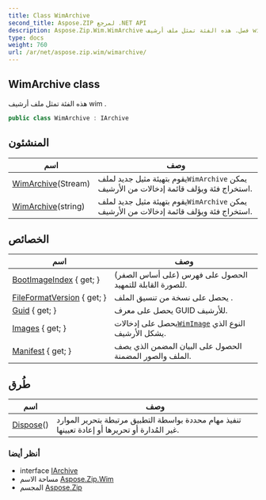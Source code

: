 ```yaml
---
title: Class WimArchive
second_title: Aspose.ZIP لمرجع .NET API
description: Aspose.Zip.Wim.WimArchive فصل. هذه الفئة تمثل ملف أرشيف wim .
type: docs
weight: 760
url: /ar/net/aspose.zip.wim/wimarchive/
---
```

## WimArchive class

هذه الفئة تمثل ملف أرشيف wim .

```csharp
public class WimArchive : IArchive
```

## المنشئون

| اسم | وصف |
| --- | --- |
| [WimArchive](wimarchive/#constructor)(Stream) | يقوم بتهيئة مثيل جديد لملف`WimArchive` يمكن استخراج فئة ويؤلف قائمة إدخالات من الأرشيف. |
| [WimArchive](wimarchive/#constructor_1)(string) | يقوم بتهيئة مثيل جديد لملف`WimArchive` يمكن استخراج فئة ويؤلف قائمة إدخالات من الأرشيف. |

## الخصائص

| اسم | وصف |
| --- | --- |
| [BootImageIndex](../../aspose.zip.wim/wimarchive/bootimageindex/) { get; } | الحصول على فهرس (على أساس الصفر) للصورة القابلة للتمهيد. |
| [FileFormatVersion](../../aspose.zip.wim/wimarchive/fileformatversion/) { get; } | يحصل على نسخة من تنسيق الملف . |
| [Guid](../../aspose.zip.wim/wimarchive/guid/) { get; } | يحصل على معرف GUID للأرشيف. |
| [Images](../../aspose.zip.wim/wimarchive/images/) { get; } | يحصل على إدخالات[`WimImage`](../wimimage/) النوع الذي يشكل الأرشيف. |
| [Manifest](../../aspose.zip.wim/wimarchive/manifest/) { get; } | الحصول على البيان المضمن الذي يصف الملف والصور المضمنة. |

## طُرق

| اسم | وصف |
| --- | --- |
| [Dispose](../../aspose.zip.wim/wimarchive/dispose/)() | تنفيذ مهام محددة بواسطة التطبيق مرتبطة بتحرير الموارد غير المُدارة أو تحريرها أو إعادة تعيينها. |

### أنظر أيضا

* interface [IArchive](../../aspose.zip/iarchive/)
* مساحة الاسم [Aspose.Zip.Wim](../../aspose.zip.wim/)
* المجسم [Aspose.Zip](../../)


